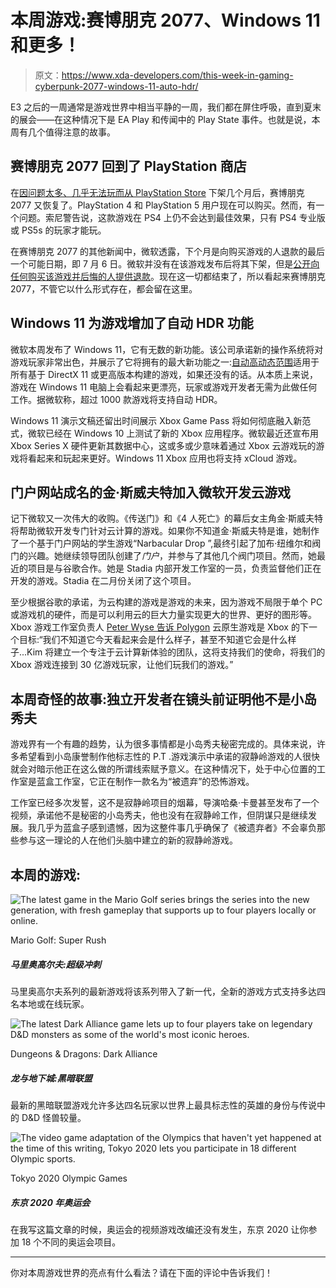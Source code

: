 # 本周游戏:赛博朋克 2077、Windows 11 和更多！

> 原文：<https://www.xda-developers.com/this-week-in-gaming-cyberpunk-2077-windows-11-auto-hdr/>

E3 之后的一周通常是游戏世界中相当平静的一周，我们都在屏住呼吸，直到夏末的展会——在这种情况下是 EA Play 和传闻中的 Play State 事件。也就是说，本周有几个值得注意的故事。

## 赛博朋克 2077 回到了 PlayStation 商店

在[因问题太多、几乎无法玩而从 PlayStation Store](https://www.xda-developers.com/cyberpunk-2077-delisted-sony-playstation-store/) 下架几个月后，赛博朋克 2077 又恢复了。PlayStation 4 和 PlayStation 5 用户现在可以购买。然而，有一个问题。索尼警告说，这款游戏在 PS4 上仍不会达到最佳效果，只有 PS4 专业版或 PS5s 的玩家才能玩。

在赛博朋克 2077 的其他新闻中，微软透露，下个月是向购买游戏的人退款的最后一个可能日期，即 7 月 6 日。微软并没有在该游戏发布后将其下架，但是[公开向任何购买该游戏并后悔的人提供退款](https://www.xda-developers.com/microsoft-xbox-cyberpunk-2077-refund/)。现在这一切都结束了，所以看起来赛博朋克 2077，不管它以什么形式存在，都会留在这里。

## Windows 11 为游戏增加了自动 HDR 功能

微软本周发布了 Windows 11，它有无数的新功能。该公司承诺新的操作系统将对游戏玩家非常出色，并展示了它将拥有的最大新功能之一:[自动高动态范围](https://www.xda-developers.com/windows-11-auto-hdr-direct-storage/)适用于所有基于 DirectX 11 或更高版本构建的游戏，如果还没有的话。从本质上来说，游戏在 Windows 11 电脑上会看起来更漂亮，玩家或游戏开发者无需为此做任何工作。据微软称，超过 1000 款游戏将支持自动 HDR。

Windows 11 演示文稿还留出时间展示 Xbox Game Pass 将如何彻底融入新范式，微软已经在 Windows 10 上测试了新的 Xbox 应用程序。微软最近还宣布用 Xbox Series X 硬件更新其数据中心，这或多或少意味着通过 Xbox 云游戏玩的游戏将看起来和玩起来更好。Windows 11 Xbox 应用也将支持 xCloud 游戏。

## 门户网站成名的金·斯威夫特加入微软开发云游戏

记下微软又一次伟大的收购。《传送门》和《4 人死亡》的幕后女主角金·斯威夫特将帮助微软开发专门针对云计算的游戏。如果你不知道金·斯威夫特是谁，她制作了一个基于门户网站的学生游戏“Narbacular Drop ”,最终引起了加布·纽维尔和阀门的兴趣。她继续领导团队创建了*门户*，并参与了其他几个阀门项目。然而，她最近的项目是与谷歌合作。她是 Stadia 内部开发工作室的一员，负责监督他们正在开发的游戏。Stadia 在二月份关闭了这个项目。

至少根据谷歌的承诺，为云构建的游戏是游戏的未来，因为游戏不局限于单个 PC 或游戏机的硬件，而是可以利用云的巨大力量实现更大的世界、更好的图形等。Xbox 游戏工作室负责人 [Peter Wyse 告诉 Polygon](https://www.polygon.com/interviews/22539158/xbox-game-studios-diversity-peter-wyse) 云原生游戏是 Xbox 的下一个目标:“我们不知道它今天看起来会是什么样子，甚至不知道它会是什么样子...Kim 将建立一个专注于云计算新体验的团队，这将支持我们的使命，将我们的 Xbox 游戏连接到 30 亿游戏玩家，让他们玩我们的游戏。”

## 本周奇怪的故事:独立开发者在镜头前证明他不是小岛秀夫

游戏界有一个有趣的趋势，认为很多事情都是小岛秀夫秘密完成的。具体来说，许多希望看到小岛康誉制作他标志性的 P.T .游戏演示中承诺的寂静岭游戏的人很快就会对暗示他正在这么做的所谓线索赋予意义。在这种情况下，处于中心位置的工作室是蓝盒工作室，它正在制作一款名为“被遗弃”的恐怖游戏。

工作室已经多次发誓，这不是寂静岭项目的烟幕，导演哈桑·卡曼甚至发布了一个视频，承诺他不是秘密的小岛秀夫，他也没有在寂静岭工作，但阴谋只是继续发展。我几乎为蓝盒子感到遗憾，因为这整件事几乎确保了《被遗弃者》不会辜负那些参与这一理论的人在他们头脑中建立的新的寂静岭游戏。

## 本周的游戏:

 <picture>![The latest game in the Mario Golf series brings the series into the new generation, with fresh gameplay that supports up to four players locally or online.](img/3881d711832572b987cf465b83fac1d2.png)</picture> 

Mario Golf: Super Rush

##### 马里奥高尔夫:超级冲刺

马里奥高尔夫系列的最新游戏将该系列带入了新一代，全新的游戏方式支持多达四名本地或在线玩家。

 <picture>![The latest Dark Alliance game lets up to four players take on legendary D&D monsters as some of the world's most iconic heroes.](img/4629c22d71e57458572182a5ca38c738.png)</picture> 

Dungeons & Dragons: Dark Alliance

##### 龙与地下城:黑暗联盟

最新的黑暗联盟游戏允许多达四名玩家以世界上最具标志性的英雄的身份与传说中的 D&D 怪兽较量。

 <picture>![The video game adaptation of the Olympics that haven't yet happened at the time of this writing, Tokyo 2020 lets you participate in 18 different Olympic sports.](img/c1be134c1852ed7173728a5ae2151761.png)</picture> 

Tokyo 2020 Olympic Games

##### 东京 2020 年奥运会

在我写这篇文章的时候，奥运会的视频游戏改编还没有发生，东京 2020 让你参加 18 个不同的奥运会项目。

* * *

你对本周游戏世界的亮点有什么看法？请在下面的评论中告诉我们！